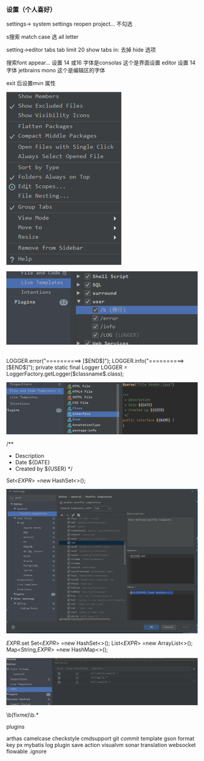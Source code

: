 ### 设置（个人喜好）
settings-> system settings 
reopen project... 不勾选

s搜索 match case 选 all letter

setting->editor tabs 
tab limit 20
show tabs in: 去掉 hide 选项

搜索font
appear... 设置 14 或16 字体是consolas 这个是界面设置
editor   设置 14 字体 jetbrains mono 这个是编辑区的字体  

exit 后设置mvn 属性

![](2021-12-25-17-58-44.png)

![](2021-12-25-18-09-11.png)

<br/>
LOGGER.error("==========> [$END$]");
LOGGER.info("==========> [$END$]");
private static final Logger LOGGER = LoggerFactory.getLogger($classname$.class);

![](2021-12-25-18-10-38.png)

/**
 * Description 
 * Date ${DATE} 
 * Created by ${USER}
 */

 Set<$EXPR$> =new HashSet<>();

 ![](2021-12-25-18-12-16.png)

$EXPR$.set
 Set<$EXPR$> =new HashSet<>();
 List<$EXPR$>  =new ArrayList<>();
 Map<String,$EXPR$> =new HashMap<>();

 ![](2021-12-25-18-13-46.png)

 \b(fixme)\b.*

plugins

 arthas
 camelcase
 checkstyle
 cmdsupport
 git commit template
 gson format
 key px 
 mybatis log plugin
 save action
 visualvm
 sonar
 translation
 websocket
 flowable
 .ignore


 
